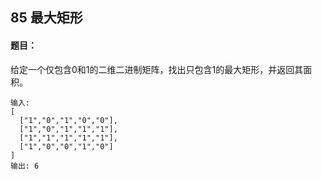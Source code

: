 ## 85  最大矩形

#### 题目：

给定一个仅包含0和1的二维二进制矩阵，找出只包含1的最大矩形，并返回其面积。

```
输入:
[
  ["1","0","1","0","0"],
  ["1","0","1","1","1"],
  ["1","1","1","1","1"],
  ["1","0","0","1","0"]
]
输出: 6
```

